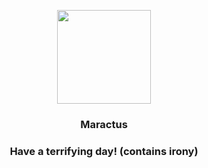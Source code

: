 <p align="center">
    <img src="https://raw.githubusercontent.com/PokeAPI/sprites/master/sprites/pokemon/556.png" width="150" height="150">
</p>
<h3 align="center"> <b>Maractus</b></h3>
<h3 align="center">Have a terrifying day! (contains irony)</h3>
